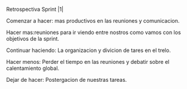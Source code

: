   Retrospectiva Sprint |1|

Comenzar a hacer: mas productivos en las reuniones y comunicacion.

Hacer mas:reuniones para ir viendo entre nostros como vamos con los objetivos de la sprint.

Continuar haciendo: La organizacion y divicion de tares en el trelo.

Hacer menos: Perder el tiempo en las reuniones y debatir sobre el calentamiento global.

Dejar de hacer: Postergacion de nuestras tareas.
